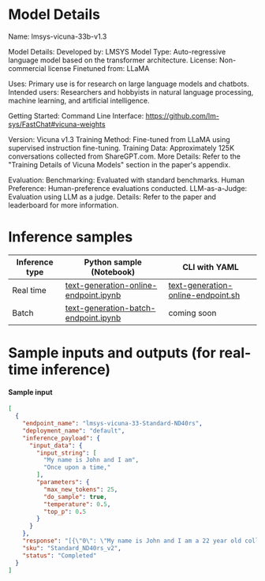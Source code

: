 # **Model Details**

Name: lmsys-vicuna-33b-v1.3

Model Details:
Developed by: LMSYS
Model Type: Auto-regressive language model based on the transformer architecture.
License: Non-commercial license
Finetuned from: LLaMA

Uses:
Primary use is for research on large language models and chatbots.
Intended users: Researchers and hobbyists in natural language processing, machine learning, and artificial intelligence.

Getting Started:
Command Line Interface: https://github.com/lm-sys/FastChat#vicuna-weights

Version: Vicuna v1.3
Training Method: Fine-tuned from LLaMA using supervised instruction fine-tuning.
Training Data: Approximately 125K conversations collected from ShareGPT.com.
More Details: Refer to the "Training Details of Vicuna Models" section in the paper's appendix.

Evaluation:
Benchmarking: Evaluated with standard benchmarks.
Human Preference: Human-preference evaluations conducted.
LLM-as-a-Judge: Evaluation using LLM as a judge.
Details: Refer to the paper and leaderboard for more information.

# **Inference samples**

Inference type|Python sample (Notebook)|CLI with YAML
|--|--|--|
Real time|<a href="https://aka.ms/azureml-infer-online-sdk-text-generation-dolly" target="_blank">text-generation-online-endpoint.ipynb</a>|<a href="https://aka.ms/azureml-infer-online-cli-text-generation-dolly" target="_blank">text-generation-online-endpoint.sh</a>
Batch |<a href="https://aka.ms/azureml-infer-batch-sdk-text-generation" target="_blank">text-generation-batch-endpoint.ipynb</a>| coming soon

# Sample inputs and outputs (for real-time inference)

#### Sample input
```json
[
  {
    "endpoint_name": "lmsys-vicuna-33-Standard-ND40rs",
    "deployment_name": "default",
    "inference_payload": {
      "input_data": {
        "input_string": [
          "My name is John and I am",
          "Once upon a time,"
        ],
        "parameters": {
          "max_new_tokens": 25,
          "do_sample": true,
          "temperature": 0.5,
          "top_p": 0.5
        }
      }
    },
    "response": "[{\"0\": \"My name is John and I am a 22 year old college student. I am currently a junior at the University of California, Los Angeles (UCLA\"}, {\"0\": \"Once upon a time, in a land far, far away, there was a little girl named Cinderella. Cinderella lived with her evil\"}]",
    "sku": "Standard_ND40rs_v2",
    "status": "Completed"
  }
]
```
